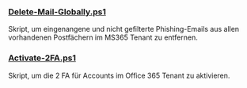 ### [Delete-Mail-Globally.ps1](Delete-Mail-Globally.ps1)
Skript, um eingenangene und nicht gefilterte Phishing-Emails aus allen vorhandenen Postfächern im MS365 Tenant zu entfernen.

### [Activate-2FA.ps1](Activate-2FA.ps1)
Skript, um die 2 FA für Accounts im Office 365 Tenant zu aktivieren.